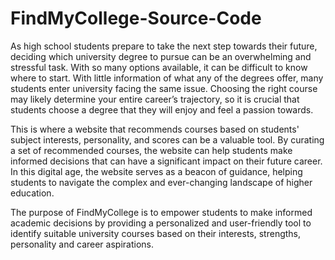 # FindMyCollege-Source-Code

As high school students prepare to take the next step towards their future, deciding which university degree to pursue can be an overwhelming and stressful task. 
With so many options available, it can be difficult to know where to start. With little information of what any of the degrees offer, many students enter university 
facing the same issue. Choosing the right course may likely determine your entire career’s trajectory, so it is crucial that students choose a degree that they will 
enjoy and feel a passion towards.

This is where a website that recommends courses based on students' subject interests, personality, and scores can be a valuable tool. By curating a set of recommended 
courses, the website can help students make informed decisions that can have a significant impact on their future career. In this digital age, the website serves as a 
beacon of guidance, helping students to navigate the complex and ever-changing landscape of higher education.

The purpose of FindMyCollege is to empower students to make informed academic decisions by providing a personalized and user-friendly tool to identify suitable university 
courses based on their interests, strengths, personality and career aspirations.
